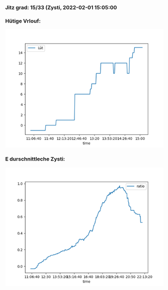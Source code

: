 ### Jitz grad: 15/33 (Zysti, 2022-02-01 15:05:00

### Hütige Vrlouf:
![Graph](Today.png)

### E durschnittleche Zysti:
![Graph](Zysti.png)